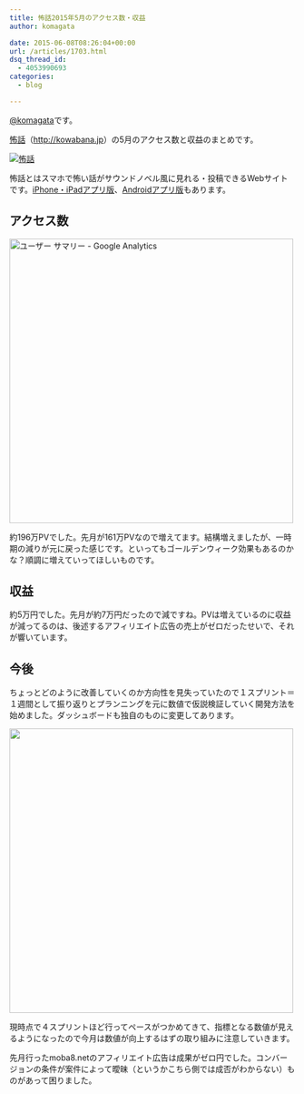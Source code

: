 ```yaml
---
title: 怖話2015年5月のアクセス数・収益
author: komagata

date: 2015-06-08T08:26:04+00:00
url: /articles/1703.html
dsq_thread_id:
  - 4053990693
categories:
  - blog

---
```

[@komagata][1]です。

<a title="怖話" href="http://kowabana.jp" target="_blank">怖話</a>（<a title="怖話" href="http://kowabana.jp" target="_blank">http://kowabana.jp</a>）の5月のアクセス数と収益のまとめです。


  <a href="http://kowabana.jp"><img alt="怖話" src="http://i.gyazo.com/19e880127697f2aa72533b8e32ed6a2a.png" /></a>


怖話とはスマホで怖い話がサウンドノベル風に見れる・投稿できるWebサイトです。<a title="怖話iPhone・iPadアプリ版" href="https://itunes.apple.com/jp/app/bu-hua-zui-buno1wan5000huano/id564486792?l=ja&mt=8" target="_blank">iPhone・iPadアプリ版</a>、<a title="怖話Androidアプリ版" href="https://play.google.com/store/apps/details?id=jp.fjord.kowabana" target="_blank">Androidアプリ版</a>もあります。

## アクセス数


  <img alt="ユーザー サマリー - Google Analytics" src="http://i.gyazo.com/84e243311e3453ad8647cce52074dab2.png" width="500px" />


約196万PVでした。先月が161万PVなので増えてます。結構増えましたが、一時期の減りが元に戻った感じです。といってもゴールデンウィーク効果もあるのかな？順調に増えていってほしいものです。

## 収益

約5万円でした。先月が約7万円だったので減ですね。PVは増えているのに収益が減ってるのは、後述するアフィリエイト広告の売上がゼロだったせいで、それが響いています。

## 今後

ちょっとどのように改善していくのか方向性を見失っていたので１スプリント＝１週間として振り返りとプランニングを元に数値で仮説検証していく開発方法を始めました。ダッシュボードも独自のものに変更してあります。

<img width="500px" src="http://i.gyazo.com/3e125640e787fc35c84a6ccb84d3f33a.png" />

現時点で４スプリントほど行ってペースがつかめてきて、指標となる数値が見えるようになったので今月は数値が向上するはずの取り組みに注意していきます。

先月行ったmoba8.netのアフィリエイト広告は成果がゼロ円でした。コンバージョンの条件が案件によって曖昧（というかこちら側では成否がわからない）ものがあって困りました。

 [1]: http://twitter.com/komagata